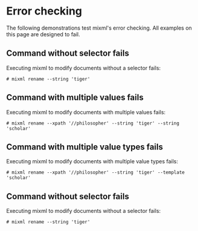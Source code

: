 # Error checking

The following demonstrations test mixml's error checking. All examples on this page are designed to fail.

## Command without selector fails

Executing mixml to modify documents without a selector fails:

    # mixml rename --string 'tiger'

## Command with multiple values fails

Executing mixml to modify documents with multiple values fails:

    # mixml rename --xpath '//philosopher' --string 'tiger' --string 'scholar'

## Command with multiple value types fails

Executing mixml to modify documents with multiple value types fails:

    # mixml rename --xpath '//philosopher' --string 'tiger' --template 'scholar'

## Command without selector fails

Executing mixml to modify documents without a selector fails:

    # mixml rename --string 'tiger'
